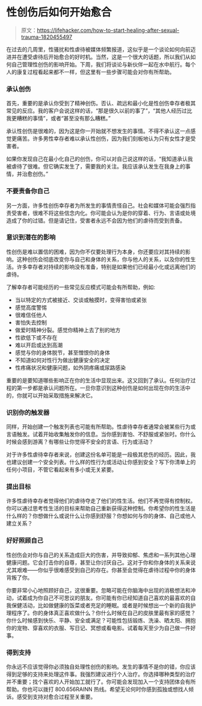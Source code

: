 # 性创伤后如何开始愈合

> 原文：<https://lifehacker.com/how-to-start-healing-after-sexual-trauma-1820455497>

在过去的几周里，性骚扰和性虐待被媒体频繁报道，这似乎是一个谈论如何向前迈进并在遭受虐待后开始愈合的好时机。当然，这是一个很大的话题，所以我们从如何自己管理性创伤的影响开始。下周，我们将谈论与新伙伴一起在水中航行。每个人的康复过程看起来都不一样，但这里有一些步骤可能会对你有所帮助。



### 承认创伤

首先，重要的是承认你受到了精神创伤。否认、疏远和最小化是性创伤幸存者极其常见的反应。我的客户会说这样的话，“那是很久以前的事了”，“其他人经历过比我更糟糕的事情”，或者“甚至没有那么糟糕。”

承认性创伤是很难的，因为这是你一开始就不想发生的事情。不得不承认这一点感觉更痛苦。许多男性幸存者难以承认性创伤，因为我们刻板地认为只有女性才是受害者。

如果你发现自己在最小化自己的创伤，你可以对自己说这样的话，“我知道承认我被虐待了很难。但它确实发生了，需要我的关注。我应该承认发生在我身上的事情，并治愈创伤。”

### 不要责备你自己

另一方面，许多性创伤幸存者为所发生的事情责怪自己。社会和媒体可能会强烈指责受害者，很难不将这些信念内化。你可能会认为是你的穿着、行为、言语或处境造成了你的过错。但是请记住，受害者永远不会因为他们的虐待而受到责备。

### 意识到潜在的影响

性创伤是难以置信的困难，因为你不仅要处理行为本身，你还要应对其持续的影响。这种创伤会彻底改变你与自己和身体的关系，你与他人的关系，以及你的性生活。许多幸存者对持续的影响没有准备，特别是如果他们已经最小化或远离他们的虐待。

了解幸存者可能经历的一些常见反应模式可能会有所帮助，例如:

*   当以特定的方式被接近、交谈或触摸时，变得害怕或紧张
*   感觉高度警惕
*   很难信任他人
*   害怕失去控制
*   做爱时精神分裂。感觉你精神上去了别的地方
*   性欲低下或不存在
*   难以开启或达到高潮
*   感觉与你的身体脱节，甚至憎恨你的身体
*   不知道如何对性行为做出健康安全的决定
*   性疼痛状况和健康问题，如外阴疼痛或尿路感染

重要的是要知道哪些影响正在你的生活中显现出来。这又回到了承认。任何治疗过程的第一步都是承认问题所在。一旦你意识到这种创伤是如何出现在你的生活中的，你就可以开始采取措施来解决它。

### 识别你的触发器

同样，开始创建一个触发列表也可能有所帮助。性虐待幸存者通常会被某些行为或言语触发。试着开始收集触发你的信息。当你感到害怕、不舒服或紧张时。你什么时候会感到游离？有哪些让你觉得不安全的言语、行为或活动？

对于许多性虐待幸存者来说，创建这份名单可能是一段极其悲伤的经历。因此，我也建议创建一个安全列表。什么样的性行为或活动让你感到安全？写下你清单上的任何小项目，不管它看起来有多小或无关紧要。

### 提出目标

许多性虐待幸存者觉得他们的虐待夺走了他们的性生活。他们不再觉得有控制权。你可以通过思考性生活的目标来帮助自己重新获得这种控制。你希望你的性生活是什么样的？你想做什么或说什么让你感到舒服？你想如何与你的身体、自己或他人建立关系？

### 好好照顾自己

性创伤会对你与自己的关系造成巨大的伤害，并导致抑郁、焦虑和一系列其他心理健康问题。它会打击你的自尊，甚至让你讨厌自己。这对于你和你身体的关系来说尤其艰难——你似乎很难感受到自己的存在。你甚至会觉得在虐待过程中你的身体背叛了你。

你要非常小心地照顾好自己，这很重要。忽略可能在你脑海中出现的消极想法和冲动，试着成为你自己不可思议的朋友。你可能有你已经知道自己喜欢的最喜欢的自我保健活动，比如做健康的饭菜或者充足的睡眠。或者是时候想出一个新的自我护理程序了。你的身体真正喜欢做什么？你什么时候在自己的皮肤里最有家的感觉？你什么时候感到快乐、平静、安全或满足？可能性包括锻炼、洗澡、晒太阳、拥抱你的宠物、穿喜欢的衣服、写日记、冥想或看电影。试着每天至少为自己做一件好事。

### 得到支持

你永远不应该觉得你必须独自处理性创伤的影响。发生的事情不是你的错，你应该得到足够的支持来处理这件事。我强烈建议进行个人治疗。你选择哪种类型的治疗并不重要；找个喜欢的人开始加工就行了。你可能会发现加入一个支持团体会有所帮助。你也可以拨打 800.656RAINN 热线。希望无论何时你感到孤独或想找人倾诉。感受到支持对愈合过程至关重要。